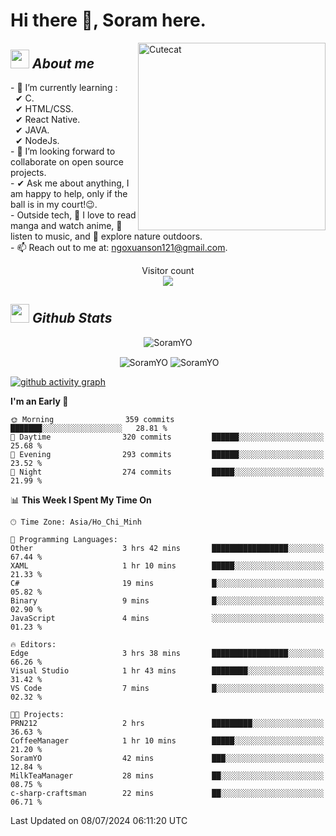 # Hi there 👋, Soram here. 
 
<img align="right" width=300px alt="Cutecat" src="https://c.tenor.com/K33MDwMai28AAAAC/nyochio-d4dj.gif" />

## <img src="https://c.tenor.com/q8EQYnb8VLcAAAAi/re-zero.gif" width="30px">&nbsp;***About me***
 
\- 🌱 I’m currently learning :
  <br> &nbsp; ✔ C.
  <br> &nbsp; ✔ HTML/CSS.
  <br> &nbsp; ✔ React Native.
  <br> &nbsp; ✔ JAVA.
   <br> &nbsp; ✔ NodeJs.
<br> \- 👯 I’m looking forward to collaborate on open source projects.
<br> \- ✔ Ask me about anything, I am happy to help, only if the ball is in my court!😉.
<br> \- Outside tech,  📖 I love to read manga and watch anime, 🎵 listen to music, and 🌴 explore nature outdoors.
<br> \- 📫 Reach out to me at: ngoxuanson121@gmail.com.

<p align="center"> 
  Visitor count<br>
  <img src="https://profile-counter.glitch.me/SoramYO/count.svg" />
</p>

## <img src="https://c.tenor.com/moaQHad4VcMAAAAi/ram-dance.gif" width="30px">&nbsp;***Github Stats***
<p align="center"> <img src="https://komarev.com/ghpvc/?username=SoramYO" alt="SoramYO" /> </p>

<p align="center">&nbsp;<img align="center" src="https://github-readme-stats.vercel.app/api?username=SoramYO&theme=gotham&show_icons=true" alt="SoramYO" />

<img align="center" src="http://github-readme-streak-stats.herokuapp.com?user=SoramYO&theme=gotham&hide_border=true&date_format=M%20j%5B%2C%20Y%5D" alt="SoramYO" />


[![github activity graph](https://github-readme-activity-graph.vercel.app/graph?username=SoramYO&theme=tokyo-night)](https://github.com/SoramYO/github-readme-activity-graph)
<p src="https://github.com/sponsors/SoramYO/card" title="Sponsor SoramYO" height="225" width="600" style="border: 0;"></p>

<!--START_SECTION:waka-->
**I'm an Early 🐤** 

```text
🌞 Morning                359 commits         ███████░░░░░░░░░░░░░░░░░░   28.81 % 
🌆 Daytime                320 commits         ██████░░░░░░░░░░░░░░░░░░░   25.68 % 
🌃 Evening                293 commits         ██████░░░░░░░░░░░░░░░░░░░   23.52 % 
🌙 Night                  274 commits         █████░░░░░░░░░░░░░░░░░░░░   21.99 % 
```


📊 **This Week I Spent My Time On** 

```text
🕑︎ Time Zone: Asia/Ho_Chi_Minh

💬 Programming Languages: 
Other                    3 hrs 42 mins       █████████████████░░░░░░░░   67.44 % 
XAML                     1 hr 10 mins        █████░░░░░░░░░░░░░░░░░░░░   21.33 % 
C#                       19 mins             █░░░░░░░░░░░░░░░░░░░░░░░░   05.82 % 
Binary                   9 mins              █░░░░░░░░░░░░░░░░░░░░░░░░   02.90 % 
JavaScript               4 mins              ░░░░░░░░░░░░░░░░░░░░░░░░░   01.23 % 

🔥 Editors: 
Edge                     3 hrs 38 mins       █████████████████░░░░░░░░   66.26 % 
Visual Studio            1 hr 43 mins        ████████░░░░░░░░░░░░░░░░░   31.42 % 
VS Code                  7 mins              █░░░░░░░░░░░░░░░░░░░░░░░░   02.32 % 

🐱‍💻 Projects: 
PRN212                   2 hrs               █████████░░░░░░░░░░░░░░░░   36.63 % 
CoffeeManager            1 hr 10 mins        █████░░░░░░░░░░░░░░░░░░░░   21.20 % 
SoramYO                  42 mins             ███░░░░░░░░░░░░░░░░░░░░░░   12.84 % 
MilkTeaManager           28 mins             ██░░░░░░░░░░░░░░░░░░░░░░░   08.75 % 
c-sharp-craftsman        22 mins             ██░░░░░░░░░░░░░░░░░░░░░░░   06.71 % 
```


 Last Updated on 08/07/2024 06:11:20 UTC
<!--END_SECTION:waka-->
